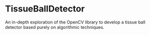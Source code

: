 # TissueBallDetector
An in-depth exploration of the OpenCV library to develop a tissue ball detector based purely on algorithmic techniques.
